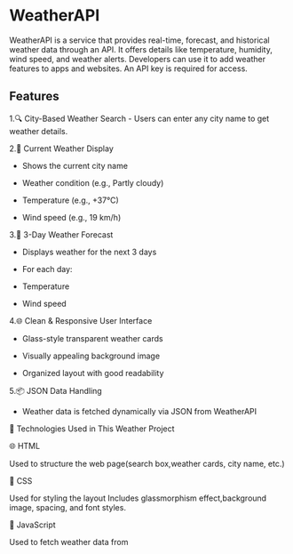 # WeatherAPI
WeatherAPI is a service that provides real-time, forecast, and historical weather data through an API. It offers details like temperature, humidity, wind speed, and weather alerts. Developers can use it to add weather features to apps and websites. An API key is required for access.

## Features
1.🔍 City-Based Weather Search
    - Users can enter any city name to get weather details.

2.📍 Current Weather Display

   - Shows the current city name

   - Weather condition (e.g., Partly cloudy)

   - Temperature (e.g., +37°C)

   - Wind speed (e.g., 19 km/h)

3.📅 3-Day Weather Forecast

   - Displays weather for the next 3 days

   - For each day:

   - Temperature

   - Wind speed

4.🌐 Clean & Responsive User Interface

   - Glass-style transparent weather cards

   - Visually appealing background image

   - Organized layout with good readability

5.📦 JSON Data Handling

   - Weather data is fetched dynamically via JSON from WeatherAPI
     
🧰 Technologies Used in This Weather Project

🌐 HTML

Used to structure the web page(search box,weather cards, city name, etc.)

🎨 CSS

Used for styling the layout
Includes glassmorphism effect,background image, spacing, and font styles.

🧠 JavaScript

Used to fetch weather data from


